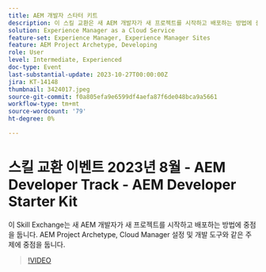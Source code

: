 ```yaml
---
title: AEM 개발자 스타터 키트
description: 이 스킬 교환은 새 AEM 개발자가 새 프로젝트를 시작하고 배포하는 방법에 중점을 둡니다. AEM Project Archetype, Cloud Manager 설정 및 개발 도구와 같은 주제에 중점을 둡니다.
solution: Experience Manager as a Cloud Service
feature-set: Experience Manager, Experience Manager Sites
feature: AEM Project Archetype, Developing
role: User
level: Intermediate, Experienced
doc-type: Event
last-substantial-update: 2023-10-27T00:00:00Z
jira: KT-14148
thumbnail: 3424017.jpeg
source-git-commit: f0a805efa9e6599df4aefa87f6de048bca9a5661
workflow-type: tm+mt
source-wordcount: '79'
ht-degree: 0%

---
```



# 스킬 교환 이벤트 2023년 8월 - AEM Developer Track - AEM Developer Starter Kit

이 Skill Exchange는 새 AEM 개발자가 새 프로젝트를 시작하고 배포하는 방법에 중점을 둡니다. AEM Project Archetype, Cloud Manager 설정 및 개발 도구와 같은 주제에 중점을 둡니다.

>[!VIDEO](https://video.tv.adobe.com/v/3424017/?learn=on)
